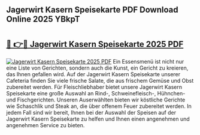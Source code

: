 ## Jagerwirt Kasern Speisekarte PDF Download Online 2025 YBkpT

# <h2><a href="http://gcdu7mr.nevu.top/?p=Jagerwirt+Kasern+Speisekarte">🔗 👉🔴 Jagerwirt Kasern Speisekarte 2025 PDF</a></h2>

[![Jagerwirt Kasern Speisekarte 2025 PDF](https://i.imgur.com/dBaPXMq.png)](http://gcdu7mr.nevu.top/?p=Jagerwirt+Kasern+Speisekarte)
Ein Essensmenü ist nicht nur eine Liste von Gerichten, sondern auch die Kunst, ein Gericht zu kreieren, das Ihnen gefallen wird. Auf der Jagerwirt Kasern Speisekarte unserer Cafeteria finden Sie viele frische Salate, die aus frischem Gemüse und Obst zubereitet werden. Für Fleischliebhaber bietet unsere Jagerwirt Kasern Speisekarte eine große Auswahl an Rind-, Schweinefleisch-, Hühnchen- und Fischgerichten. Unseren Auserwählten bieten wir köstliche Gerichte wie Schaschlik und Steak an, die über offenem Feuer zubereitet werden. In jedem Fall sind wir bereit, Ihnen bei der Auswahl der Speisen auf der Jagerwirt Kasern Speisekarte zu helfen und Ihnen einen angenehmen und angenehmen Service zu bieten.
